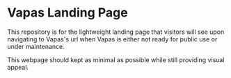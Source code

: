 # Vapas Landing Page

This repository is for the lightweight landing page that visitors will see upon navigating to Vapas's url when Vapas is either not ready for public use or under maintenance.  

This webpage should kept as minimal as possible while still providing visual appeal.

